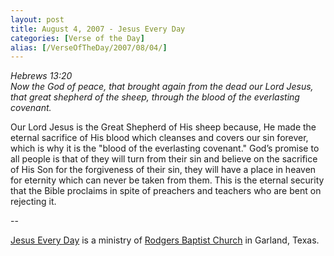 ```yaml
---
layout: post
title: August 4, 2007 - Jesus Every Day
categories: [Verse of the Day]
alias: [/VerseOfTheDay/2007/08/04/]
---
```


_Hebrews 13:20  
Now the God of peace, that brought again from the dead our Lord
Jesus, that great shepherd of the sheep, through the blood of the
everlasting covenant._

Our Lord Jesus is the Great Shepherd of His sheep because, He made
the eternal sacrifice of His blood which cleanses and covers our sin
forever, which is why it is the "blood of the everlasting covenant."
God&rsquo;s promise to all people is that of they will turn from
their sin and believe on the sacrifice of His Son for the forgiveness
of their sin, they will have a place in heaven for eternity which can
never be taken from them. This is the eternal security that the Bible
proclaims in spite of preachers and teachers who are bent on rejecting
it.

 --

<a href=http://jesuseveryday.net>Jesus Every Day</a> is a ministry of <a href=http://rodgersbaptist.net>Rodgers Baptist Church</a> in Garland, Texas.

